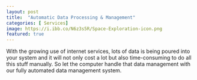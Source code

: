```yaml
---
layout: post
title:  "Automatic Data Processing & Management"
categories: [ Services]
image: https://i.ibb.co/N6z3s5R/Space-Exploration-icon.png 
featured: true
---
```



With the growing use of internet services, lots of data is being poured into your system and it will not only cost a lot but also time-consuming to do all this stuff manually. So let the computer handle that data management with our fully automated data management system.


